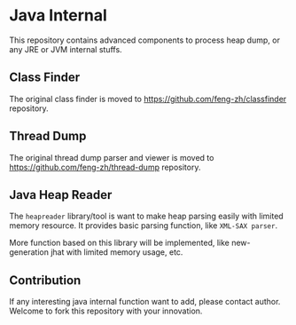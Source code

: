 # Java Internal #

This repository contains advanced components to process heap dump, or any JRE or JVM internal stuffs.

## Class Finder ##
The original class finder is moved to https://github.com/feng-zh/classfinder repository.

## Thread Dump ##
The original thread dump parser and viewer is moved to https://github.com/feng-zh/thread-dump repository.

## Java Heap Reader ##
The `heapreader` library/tool is want to make heap parsing easily with limited memory resource. It provides basic parsing function, like `XML-SAX parser`.

More function based on this library will be implemented, like new-generation jhat with limited memory usage, etc.

## Contribution ##
If any interesting java internal function want to add, please contact author. Welcome to fork this repository with your innovation.

